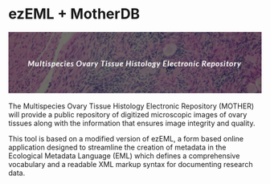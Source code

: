 # ezEML + MotherDB
![mother](/assets/motherDB.png?raw=true "Mother DB")

The Multispecies Ovary Tissue Histology Electronic Repository (MOTHER) will provide a public repository of digitized microscopic images of ovary tissues along with the information that ensures image integrity and quality. 

This tool is based on a modified version of ezEML, a form based online application designed to streamline the creation of metadata in the Ecological Metadata Language (EML) which defines a comprehensive vocabulary and a readable XML markup syntax for documenting research data.
